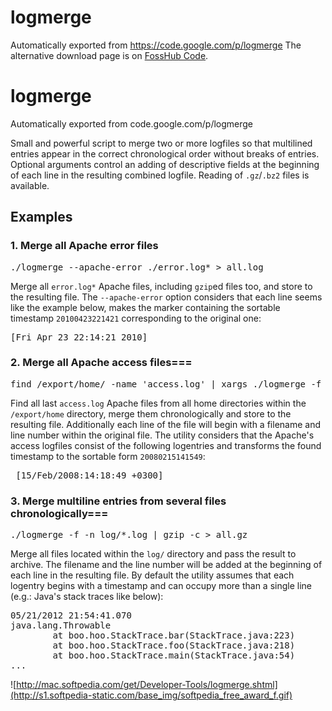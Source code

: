 # logmerge
Automatically exported from https://code.google.com/p/logmerge
The alternative download page is on [FossHub Code](http://code.fosshub.com/logmerge/downloads).

# logmerge
Automatically exported from code.google.com/p/logmerge

Small and powerful script to merge two or more logfiles so that multilined entries appear in the correct chronological order without breaks of entries. Optional arguments control an adding of descriptive fields at the beginning of each line in the resulting combined logfile. Reading of `.gz`/`.bz2` files is available.

## Examples

### 1. Merge all Apache error files

<pre>
./logmerge --apache-error ./error.log* > all.log
</pre>

Merge all `error.log*` Apache files, including `gzip`ed files too, and store to the resulting file. The `--apache-error` option considers that each line seems like the example below, makes the marker containing the sortable timestamp `20100423221421` corresponding to the original one:

<pre>
[Fri Apr 23 22:14:21 2010] <the rest of the entry>
</pre>

### 2. Merge all Apache access files===

<pre>
find /export/home/ -name 'access.log' | xargs ./logmerge -f -n --apache-access > all.log
</pre>

Find all last `access.log` Apache files from all home directories within the `/export/home` directory, merge them chronologically and store to the resulting file. Additionally each line of the file will begin with a filename and line number within the original file. 
The utility considers that the Apache's access logfiles consist of the following logentries and transforms the found timestamp to the sortable form `20080215141549`: 

<pre>
<the begin of the entry> [15/Feb/2008:14:18:49 +0300] <the rest of the entry>
</pre>

### 3. Merge multiline entries from several files chronologically===

<pre>
./logmerge -f -n log/*.log | gzip -c > all.gz
</pre>

Merge all files located within the `log/` directory and pass the result to archive. The filename and the line number will be added at the beginning of each line in the resulting file. By default the utility assumes that each logentry begins with a timestamp and can occupy more than a single line (e.g.: Java's stack traces like below): 

<pre>
05/21/2012 21:54:41.070 <the rest of the entry>
java.lang.Throwable
        at boo.hoo.StackTrace.bar(StackTrace.java:223)
        at boo.hoo.StackTrace.foo(StackTrace.java:218)
        at boo.hoo.StackTrace.main(StackTrace.java:54)
...
</pre>

![http://mac.softpedia.com/get/Developer-Tools/logmerge.shtml](http://s1.softpedia-static.com/base_img/softpedia_free_award_f.gif)
